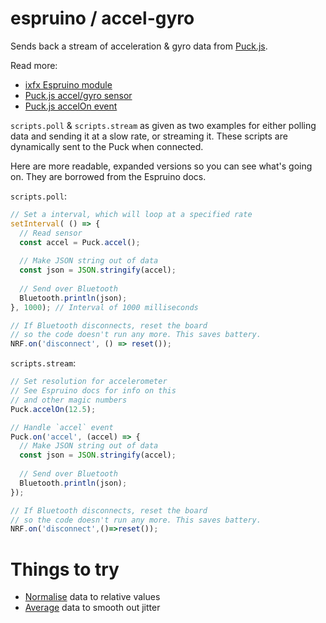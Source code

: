 # espruino / accel-gyro

Sends back a stream of acceleration & gyro data from [Puck.js](https://www.espruino.com/Puck.js).

Read more:
* [ixfx Espruino module](https://clinth.github.io/ixfx/modules/Io.Espruino.html)
* [Puck.js accel/gyro sensor](https://www.espruino.com/Puck.js#accelerometer-gyro)
* [Puck.js accelOn event](https://www.espruino.com/Reference#l_Puck_accelOn)

`scripts.poll` & `scripts.stream` as given as two examples for either polling data and sending it at a slow rate, or streaming it. These scripts are dynamically sent to the Puck when connected.

Here are more readable, expanded versions so you can see what's going on. They are borrowed from the Espruino docs.

`scripts.poll`:
```js
// Set a interval, which will loop at a specified rate
setInterval( () => {
  // Read sensor
  const accel = Puck.accel();
  
  // Make JSON string out of data
  const json = JSON.stringify(accel);
  
  // Send over Bluetooth
  Bluetooth.println(json);
}, 1000); // Interval of 1000 milliseconds

// If Bluetooth disconnects, reset the board
// so the code doesn't run any more. This saves battery.
NRF.on('disconnect', () => reset());
```

`scripts.stream`:
```js
// Set resolution for accelerometer
// See Espruino docs for info on this
// and other magic numbers
Puck.accelOn(12.5);

// Handle `accel` event
Puck.on('accel', (accel) => {
  // Make JSON string out of data
  const json = JSON.stringify(accel); 
  
  // Send over Bluetooth
  Bluetooth.println(json); 
});

// If Bluetooth disconnects, reset the board
// so the code doesn't run any more. This saves battery.
NRF.on('disconnect',()=>reset());
```

# Things to try

* [Normalise](https://clinth.github.io/ixfx-docs/data/normalising/) data to relative values
* [Average](https://clinth.github.io/ixfx-docs/data/averaging/) data to smooth out jitter

 